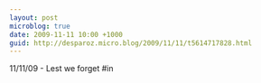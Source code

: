 ```yaml
---
layout: post
microblog: true
date: 2009-11-11 10:00 +1000
guid: http://desparoz.micro.blog/2009/11/11/t5614717828.html
---
```

11/11/09 - Lest we forget #in
